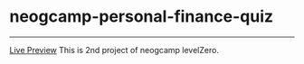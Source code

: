# neogcamp-personal-finance-quiz
___
[Live Preview](https://replit.com/@18ECE1004Anurag/personal-finance-quiz?embed-true)
This is 2nd project of neogcamp levelZero.
